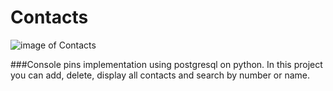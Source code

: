 # Contacts

<img src="https://clck.ru/VtrWv" alt="image of Contacts" />

###Console pins implementation using postgresql on python.
In this project you can add, delete, display all contacts and search by number or name.